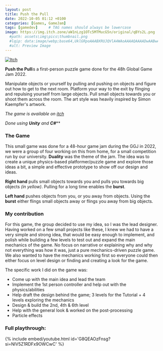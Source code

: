 ```yaml
---
layout: post
title: Push the Pull
date: 2022-10-05 01:12 +0100
categories: [Games, GameJam]
tags: [gamedev]     # TAG names should always be lowercase
image: https://img.itch.zone/aW1nLzg1OTc5MTMucG5n/original/qBYs2L.png
  #path: assets\img\pics\thumbnail.png
  #lqip: data:image/webp;base64,UklGRpoAAABXRUJQVlA4WAoAAAAQAAAADwAABwAAQUxQSDIAAAARL0AmbZurmr57yyIiqE8oiG0bejIYEQTgqiDA9vqnsUSI6H+oAERp2HZ65qP/VIAWAFZQOCBCAAAA8AEAnQEqEAAIAAVAfCWkAALp8sF8rgRgAP7o9FDvMCkMde9PK7euH5M1m6VWoDXf2FkP3BqV0ZYbO6NA/VFIAAAA
  #alt: Preview Image
---
```

[![Itch](https://www.google.com/s2/favicons?domain=https://itch.io&sz=64)](https://bahble.itch.io/push-the-pull)

**Push the Pull**is a first-person puzzle game done for the 48h Global Game Jam 2022. 
<!-- #![Pic](https://img.itch.zone/aW1nLzg1OTc5MTMucG5n/original/qBYs2L.png) -->


Manipulate objects or yourself by pulling and pushing on objects and figure out how to get to the next room. Platform your way to the exit by flinging and repulsing yourself from large objects. Pull small objects towards you or shoot them across the room. The art style was heavily inspired by Simon Kaempfer's artwork.

*The game is available on [itch](https://bahble.itch.io/push-the-pull)*

*Done using **Unity** and **C#*****

### The Game
This small game was done for a 48-hour game jam during the GGJ in 2022, we were a group of four working on this from home, for a small competition run by our university. **Duality** was the theme of the jam. The idea was to create a unique physics-based platformer/puzzle game and explore those ideas a bit, a simple and effective prototype to show off our design and ideas.

**Right hand** pulls small objects towards you and pulls you towards big objects *(in yellow)*. Pulling for a long time enables the **burst**.

**Left hand** pushes objects from you, or you away from objects. Using the **burst** either flings small objects away or flings you away from big objects.

### My contribution 
For this game, the group decided to use my idea, so I was the lead designer.
Having worked on a few small projects like these, I knew we had to have a very simple and strong idea, that would be easy enough to implement, and polish while building a few levels to test out and expand the main mechanics of the game. No focus on narrative or explaining why and why not everything was how it was, just a pure mechanics-driven puzzle game. We also wanted to have the mechanics working first so everyone could then either focus on level design or finding and creating a look for the game.

The specific work I did on the game was:
- Come up with the main idea and lead the team
- Implement the 1st person controller and help out with the physics/abilities
- Help draft the design behind the game; 3 levels for the Tutorial + 4 levels exploring the mechanics
- Design & build the 2nd, 4th & 6th level
- Help with the general look & worked on the post-processing
- Particle effects


### Full playthrough:
{% include embed/youtube.html id='G8QEAOzFnsg?si=NlV5Z1RDFx9OWCwC' %}